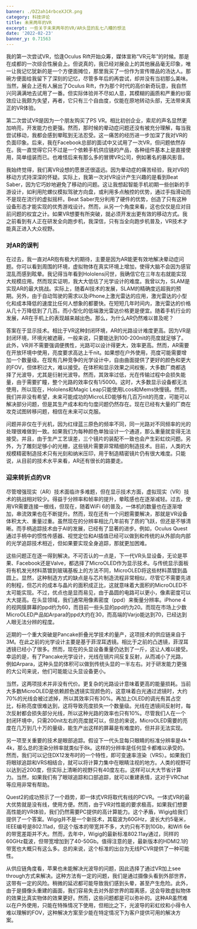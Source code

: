 ```yaml
---
banner: ./DZ2ah14rbceXJCR.png
category: 科技评论
title: 未来两年的VR
excerpt: 一些关于未来两年的VR/AR头显的乱七八糟的想法
date: '2022-02-23'
banner_y: 0.71563
---
```


我的第一次尝试VR，恰逢Oculus Rift开始众筹，媒体宣称“VR元年”的时候。那是在成都的一次综合性展会上。但说真的，我已经对展会上的其他展品毫无印象，唯一让我记忆犹新的是一个方便面摊位，那里我买了一份作为宣传赠品的汤达人。那碗方便面给我留下了深刻的记忆，尽管多年后的再尝试，却并没有当初那么美味。当然，展会上还有人展出了Oculus Rift，作为那个时代的高价新奇玩意，我自然兴冋满满地去试用了一番。但实际体验并不尽如人意，其模糊的画质和严重的纱窗效应让我颇为失望，再者，它只有三个自由度，仅能在原地转动头部，无法带来真正的VR体验。

第二次尝试VR是因为一个朋友购买了PS VR。相比初创企业，索尼的声名显然更加响亮，开发能力也更强。然而，那时候的晕动症问题还没有被充分理解，每当我尝试移动，我都会感到晕眩到无法忍受。这一痛苦的经历进一步加深了我对VR的负面印象。后来，我在Facebook总部的面试中又试用了一次VR，但问题依然存在。我一直觉得它只不过是一个依赖手机供应链的产品，各种组件基本上是直接使用，简单组装而已。也难怪后来有那么多的冒牌VR公司，例如著名的暴风影音。

我始终觉得，我们离VR设想的愿景还很遥远。因为晕动症的痛苦经验，我对VR的移动方式持深深的怀疑。实际上，我第一次对VR设计产生兴趣的是看到Beat Saber，因为它巧妙地避免了移动的问题。这让我想起智能手机初期一些创新的手游设计，如利用陀螺仪模拟驾驶方向盘，或利用多点触控的优势，通过手指滑动而不是现在流行的虚拟摇杆。Beat Saber充分利用了硬件的优势，创造了只有这种设备形态才能实现的优秀游戏设计。然而，从另一个角度来看，这也仅仅是应对目前问题的权宜之计。如果VR想要有所突破，就必须开发出更有效的移动方式。我之前看到有人正在研发全向跑步机，我深信，只有当全向跑步机普及，VR技术才能真正进入大众视野。

### 对AR的误判

在过去，我一直对AR抱有极大的期待，主要是因为AR能更有效地解决晕动症问题。你可以看到周围的环境，虚拟物体在真实环境上增加，使得大脑不会因为感官混乱而感到眩晕。我记得当年看到Hololens问世，我确信它在三年左右就能实现大规模应用。然而现实证明，我大大低估了光学设计的难度。我曾以为，SLAM是实现AR的最大挑战。实际上，随着AI技术的发展，SLAM的精确度远超我的预期。另外，由于自动驾驶的需求以及iPhone上激光雷达的应用，激光雷达的小型化和成本降低的速度比任何人想象的都要快。在短短几年时间内，激光雷达的价格从几十万降低到了几百。而小型化的低端激光雷达价格更是便宜。随着手机行业的发展，AR在手机上的表现越来越出色。那么，为什么AR仍然难以普及呢？

答案在于显示技术。相比于VR这种封闭环境，AR的光路设计难度更高。因为VR是封闭环境，环境光被遮蔽，一般来说，只要能达到100-200nit的亮度就足够了。此外，VR并不需要强调便携性，光路可以设计得更大，效率更高。然而，AR需要在开放环境中使用，亮度要求高达上千nit。如果想在户外使用，亮度可能需要增加一个数量级。在现有几种竞争的光学设计中，自由曲面提供了更好的颜色和更大的FOV，但体积过大，难以接受。在体积和显示效果之间权衡，大多数厂商都选择了光波导，尤其是衍射光波导。然而，其效率过低，光在传输过程中会损失能量，由于需要扩瞳，整个光路的效率仅有1/5000。这时，大多数显示设备都无法使用，所以现在，Hololens和Magic Leap只能使用Lcos和Mems快慢镜。然而，我们并非没有希望，未来可能成功的MicroLED能够有几百万nit的亮度，可能可以解决部分问题，但是其生产成本和均匀度问题仍然存在。现在已经有大量的厂商在攻克试图转移问题，相信在未来可以克服。

问题并非仅在于光机，因为红绿蓝三原色的频率不同，同一光路对不同频率的光的处理很难做到一致。如果我们为每种颜色单独设计一个通道，那么重量就变得无法接受。并且，由于生产工艺误差，三个镜片的装配不一致也会产生彩虹纹问题。另外，为了雕刻足够小的光栅，这些镜片需要非常精细的制造技术。目前，人类的大规模精密制造技术只有光刻和纳米压印，用于制造精密镜片仍有很大难度。只能说，从目前的技术水平来看，AR还有很长的路要走。

### 迎来转折点的VR

尽管增强现实（AR）技术面临许多难题，但在显示技术方面，虚拟现实（VR）技术的挑战相对较少。得益于分辨率和帧率的提升，晕眩感也在逐渐减轻。过去，使用VR需要连接一根线，但现在，随着WiFi 6的普及，一体机的数量也在逐渐增加，串流效果也在不断提升。然而，现在还有一个问题需要解决，那就是VR设备体积太大、重量过重。虽然现在的分辨率相比几年前有了质的飞跃，但还是不够清晰。而手柄追踪技术由于AI的发展，已经有了显著的进步。例如，Oculus Quest通过手柄中的惯性传感器、视觉定位和AI插值已经可以做到和传统的从外部向内部的光学追踪技术相近，但如果要实现全身追踪，那就更加困难。

这些问题正在逐一得到解决。不可否认的一点是，下一代VR头显设备，无论是苹果、Facebook还是Valve，都选择了MicroOLED作为显示技术。与传统显示面板将有机发光材料蒸镀到玻璃基板上的方法不同，MicroOLED将这些材料蒸镀到晶圆上。显然，这种制造方式的缺点是与芯片制造流程非常相似，尽管它不需要先进的制程，但芯片的成本与晶片的面积成正比，这就意味着大面积的MicroOLED不太可能实现。不过，优点也是显而易见，由于晶圆的电路可以更小，像素密度可以大大提高。在头显领域，我们通常用像素密度（ppd）来衡量分辨率。iPhone 4的视网膜屏幕的ppd约为60，而目前一些头显的ppd约为20。而现在市场上少数MicroOLED产品如Arpara的ppd大约在30，而高端的Varjo能达到70，已经达到人眼无法分辨的程度。

近期的一个重大突破是Pancake折叠光学技术的量产，这项技术的供应链来自于3M。在此之前的光学设计主要是基于菲涅耳透镜。相比于之前的凸透镜，菲涅耳透镜已经小了很多。然而，现在的头显设备重量仍达到了一斤，这让人难以接受。幸运的是，有了Pancake光学设计，光线在镜片间反复反射，从而减小了光路，例如Arpara，这种头显的体积可以做到传统头显的一半左右。对于研发能力更强的大公司来说，他们可能能让头显设备更小。

当然，这两项技术并非没有代价。更复杂的光路设计意味着更高的能量损耗。当前大多数MicroOLED是依赖颜色透镜实现颜色的，这意味着白光通过滤镜时，大约70%的光线会被过滤掉，所以其效率只有30%。再加上OLED的调光有其占空比，标称亮度很难达到，这将导致亮度损失一个数量级。光线在透镜间反射时，每次反射都会损失部分光线，所以这种光路的效率也只有10%。尽管我们人在一个封闭环境中，只需200nit左右的亮度就可以，但总的来说，MicroOLED需要的亮度在几万到几十万的量级，能生产出这样的屏幕是有难度的，但并非无法实现。

另一项至关重要的技术是眼部追踪。假设下一代头显每只眼睛的标准分辨率是4k * 4k，那么总的渲染分辨率就类似于8k。这样的分辨率是任何显卡都难以承受的。然而，我们可以记住DX12发布时的一个特性，即可变速率渲染（VRS）。如果我们将眼球追踪和VRS相结合，就可以将计算力集中在眼睛注视的地方。人类的视野可以达到近200度，但实际上清晰的视野只有40度左右。这样可以大大节省计算力。当然，如果我们有了眼球追踪和口部追踪，就可以重建表情，这对于VRChat等应用非常有帮助。

Quest2的成功预示了一个趋势，即一体式VR将取代有线的PCVR。一体式VR的最大优势就是没有线，使用方便。然而，由于VR对性能的要求极高，如果我们想要高性能的VR体验，我们仍然需要PC提供的高计算能力。这个矛盾，Wigig给我们提供了一个答案。Wigig并不是一个新技术，其载波为60GHz，波长大约5毫米，IEEE编号是802.11ad，但这个版本的带宽并不多，大约只有不到10Gb，和Wifi 6e的带宽差距并不大。然而，去年中，Wigig的最新标准802.11ay通过，同样的60GHz载波，但带宽增加到了40-50Gb。值得注意的是，最新版本的HDMI2.1的带宽也大概只有这么多。总的来说，这个标准的出台为无线PCVR提供了一种可能性。

从供应链角度看，苹果也未能解决光波导的问题，因此选择了通过VR加上see through方式来解决。这种方法有一定的问题，我们是通过摄像头看到外部世界，这带有一定的风险。稍微的延迟都可能导致我们感到头晕，甚至产生危险。此外，由于是摄像头重建的画面，我们容易失去对外部世界的距离感，这会导致虚拟物体的效果比真实物体的效果更好。然而，这些问题都是可以弥补的。这种AR虽然难以在户外使用，只能在特殊情况下使用，但相比之下，光波导的彩虹纹和小得令人难以理解的FOV，这种解决方案至少能在特定情况下为客户提供可用的解决方案。